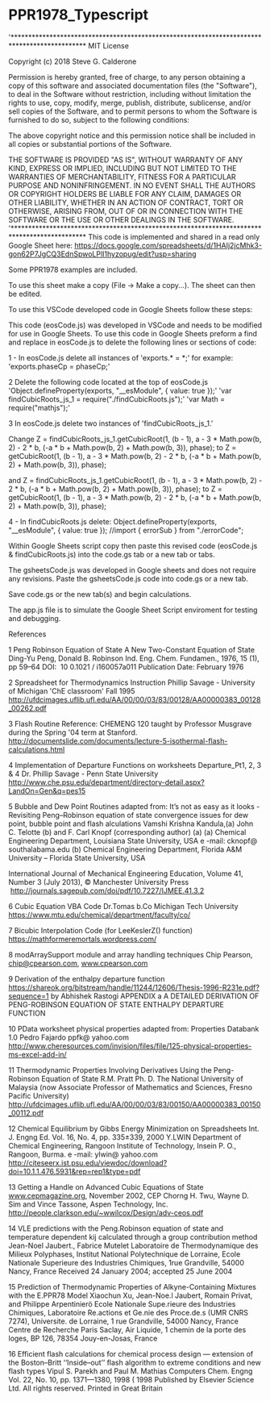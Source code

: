 ﻿# PPR1978_Typescript
'*********************************************************************************************
MIT License

Copyright (c) 2018 Steve G. Calderone

Permission is hereby granted, free of charge, to any person obtaining a copy
of this software and associated documentation files (the "Software"), to deal
in the Software without restriction, including without limitation the rights
to use, copy, modify, merge, publish, distribute, sublicense, and/or sell
copies of the Software, and to permit persons to whom the Software is
furnished to do so, subject to the following conditions:

The above copyright notice and this permission notice shall be included in all
copies or substantial portions of the Software.

THE SOFTWARE IS PROVIDED "AS IS", WITHOUT WARRANTY OF ANY KIND, EXPRESS OR
IMPLIED, INCLUDING BUT NOT LIMITED TO THE WARRANTIES OF MERCHANTABILITY,
FITNESS FOR A PARTICULAR PURPOSE AND NONINFRINGEMENT. IN NO EVENT SHALL THE
AUTHORS OR COPYRIGHT HOLDERS BE LIABLE FOR ANY CLAIM, DAMAGES OR OTHER
LIABILITY, WHETHER IN AN ACTION OF CONTRACT, TORT OR OTHERWISE, ARISING FROM,
OUT OF OR IN CONNECTION WITH THE SOFTWARE OR THE USE OR OTHER DEALINGS IN THE
SOFTWARE.
'*********************************************************************************************
This code is implemented and shared in a read only Google Sheet here:
https://docs.google.com/spreadsheets/d/1HAIj2jcMhk3-gon62P7JgCQ3EdnSpwoLPlI1hyzopug/edit?usp=sharing

Some PPR1978 examples are included.

To use this sheet make a copy (File -> Make a copy...). The sheet can then be edited.

To use this VSCode developed code in Google Sheets follow these steps:

This code (eosCode.js) was developed in VSCode and needs to be modified for use in Google Sheets. To use this code in Google Sheets preform a find and replace in eosCode.js to delete the following lines or sections of code:

1 - 
In eosCode.js delete all instances of 'exports.* = *;'
for example:
'exports.phaseCp = phaseCp;'

2
Delete the following code located at the top of eosCode.js
'Object.defineProperty(exports, "__esModule", { value: true });'
'var findCubicRoots_js_1 = require("./findCubicRoots.js");'
'var Math = require("mathjs");'

3
In eosCode.js delete two instances of 'findCubicRoots_js_1.'

Change
Z = findCubicRoots_js_1.getCubicRoot(1, (b - 1), a - 3 * Math.pow(b, 2) - 2 * b, (-a * b + Math.pow(b, 2) + Math.pow(b, 3)), phase);
to
Z = getCubicRoot(1, (b - 1), a - 3 * Math.pow(b, 2) - 2 * b, (-a * b + Math.pow(b, 2) + Math.pow(b, 3)), phase);

and 
Z = findCubicRoots_js_1.getCubicRoot(1, (b - 1), a - 3 * Math.pow(b, 2) - 2 * b, (-a * b + Math.pow(b, 2) + Math.pow(b, 3)), phase);
to
Z = getCubicRoot(1, (b - 1), a - 3 * Math.pow(b, 2) - 2 * b, (-a * b + Math.pow(b, 2) + Math.pow(b, 3)), phase);

4 - In findCubicRoots.js delete:
Object.defineProperty(exports, "__esModule", { value: true });
//import { errorSub } from "./errorCode";

Within Google Sheets script copy then paste this revised code (eosCode.js & findCubicRoots.js) into the code.gs tab or a new tab or tabs.

The gsheetsCode.js was developed in Google sheets and does not require any revisions. Paste the gsheetsCode.js code into code.gs or a new tab.

Save code.gs or the new tab(s) and begin calculations.

The app.js file is to simulate the Google Sheet Script enviroment for testing and debugging.

References

1
Peng Robinson Equation of State
A New Two-Constant Equation of State
Ding-Yu Peng, Donald B. Robinson
Ind. Eng. Chem. Fundamen., 1976, 15 (1), pp 59–64
DOI:  10 0.1021 / i160057a011
Publication Date: February 1976

2
Spreadsheet for Thermodynamics Instruction
Phillip Savage - University of Michigan
'ChE classroom'
Fall 1995
http://ufdcimages.uflib.ufl.edu/AA/00/00/03/83/00128/AA00000383_00128_00262.pdf

3
Flash Routine Reference:
CHEMENG 120 taught by Professor Musgrave during the Spring '04 term at Stanford.
http://documentslide.com/documents/lecture-5-isothermal-flash-calculations.html

4
Implementation of Departure Functions on worksheets Departure_Pt1, 2, 3 & 4
Dr. Phillip Savage - Penn State University
http://www.che.psu.edu/department/directory-detail.aspx?LandOn=Gen&q=pes15

5
Bubble and Dew Point Routines adapted from:
It’s not as easy as it looks - Revisiting Peng–Robinson equation of state convergence issues for dew point, bubble point and flash alculations
Vamshi Krishna Kandula,(a) John C. Telotte (b) and F. Carl Knopf (corresponding author) (a)
(a) Chemical Engineering Department, Louisiana State University, USA
e -mail: cknopf@ southalabama.edu
(b) Chemical Engineering Department, Florida A&M University – Florida State University, USA

International Journal of Mechanical Engineering Education, Volume 41, Number 3 (July 2013), © Manchester University Press
 http://journals.sagepub.com/doi/pdf/10.7227/IJMEE.41.3.2

6
Cubic Equation VBA Code
Dr.Tomas b.Co
Michigan Tech University
https://www.mtu.edu/chemical/department/faculty/co/

7
Bicubic Interpolation Code (for LeeKeslerZ() function)
https://mathformeremortals.wordpress.com/

8
modArraySupport module and array handling techniques
Chip Pearson, chip@cpearson.com, www.cpearson.com

9
Derivation of the enthalpy departure function
https://shareok.org/bitstream/handle/11244/12606/Thesis-1996-R231e.pdf?sequence=1
by Abhishek Rastogi
APPENDIX a
A DETAILED DERIVATION OF PENG-ROBINSON EQUATION OF STATE ENTHALPY DEPARTURE FUNCTION

10
PData worksheet physical properties adapted from:
Properties Databank 1.0
Pedro Fajardo
ppfk@ yahoo.com
http://www.cheresources.com/invision/files/file/125-physical-properties-ms-excel-add-in/

11
Thermodynamic Properties Involving Derivatives
Using the Peng-Robinson Equation of State
R.M. Pratt Ph. D.
The National University of Malaysia
(now Associate Professor of Mathematics and Sciences, Fresno Pacific University)
http://ufdcimages.uflib.ufl.edu/AA/00/00/03/83/00150/AA00000383_00150_00112.pdf

12
Chemical Equilibrium by Gibbs Energy Minimization on Spreadsheets
Int. J. Engng Ed. Vol. 16, No. 4, pp. 335±339, 2000
Y.LWIN
Department of Chemical Engineering, Rangoon Institute of Technology, Insein P. O., Rangoon, Burma.
e -mail: ylwin@ yahoo.com
http://citeseerx.ist.psu.edu/viewdoc/download?doi=10.1.1.476.5931&rep=rep1&type=pdf

13
Getting a Handle on Advanced Cubic Equations of State
www.cepmagazine.org, November 2002, CEP
Chorng H. Twu, Wayne D. Sim and Vince Tassone, Aspen Technology, Inc.
http://people.clarkson.edu/~wwilcox/Design/adv-ceos.pdf

14
VLE predictions with the Peng.Robinson equation of state and
temperature dependent kij calculated through a group contribution method
Jean-Noel Jaubert., Fabrice Mutelet
Laboratoire de Thermodynamique des Milieux Polyphases, Institut National Polytechnique de Lorraine, Ecole Nationale Superieure des Industries
Chimiques, 1rue Grandville, 54000 Nancy, France
Received 24 January 2004; accepted 25 June 2004

15
Prediction of Thermodynamic Properties of Alkyne-Containing
Mixtures with the E.PPR78 Model
Xiaochun Xu, Jean-Noe.l Jaubert, Romain Privat, and Philippe Arpentinierö
Ecole Nationale Supe.rieure des Industries Chimiques, Laboratoire Re.actions et Ge.nie des Proce.de.s (UMR CNRS 7274),
Universite. de Lorraine, 1 rue Grandville, 54000 Nancy, France
Centre de Recherche Paris Saclay, Air Liquide, 1 chemin de la porte des loges, BP 126, 78354 Jouy-en-Josas, France

16
Efficient flash calculations for chemical process
design — extension of the Boston–Britt
‘‘Inside–out’’ flash algorithm to extreme
conditions and new flash types
Vipul S. Parekh and Paul M. Mathias
Computers Chem. Engng Vol. 22, No. 10, pp. 1371—1380, 1998
( 1998 Published by Elsevier Science Ltd.
All rights reserved. Printed in Great Britain
